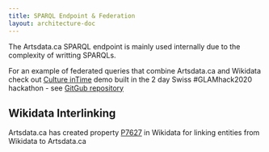 ```yaml
---
title: SPARQL Endpoint & Federation
layout: architecture-doc
---
```


The Artsdata.ca SPARQL endpoint is mainly used internally due to the complexity of writting SPARQLs. 

For an example of federated queries that combine Artsdata.ca and Wikidata check out [Culture inTime](https://culture-intime.herokuapp.com) demo built in the 2 day Swiss #GLAMhack2020 hackathon - see [GitGub repository](https://github.com/saumier/GLAMhack2020-Culture-inTime)

## Wikidata Interlinking

Artsdata.ca has created property [P7627](https://www.wikidata.org/wiki/Property:P7627) in Wikidata for linking entities from Wikidata to Artsdata.ca